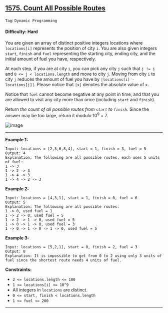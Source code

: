 ## [1575. Count All Possible Routes](https://leetcode.com/problems/count-all-possible-routes/)

```Tag```: ```Dynamic Programming```

#### Difficulty: Hard

You are given an array of distinct positive integers locations where ```locations[i]``` represents the position of city ```i```. You are also given integers ```start```, ```finish``` and ```fuel``` representing the starting city, ending city, and the initial amount of fuel you have, respectively.

At each step, if you are at city ```i```, you can pick any city ```j``` such that ```j != i``` and ```0 <= j < locations.length``` and move to city ```j```. Moving from city ```i``` to city ```j``` reduces the amount of fuel you have by ```|locations[i] - locations[j]|```. Please notice that ```|x|``` denotes the absolute value of ```x```.

Notice that ```fuel``` cannot become negative at any point in time, and that you are allowed to visit any city more than once (including ```start``` and ```finish```).

Return _the count of all possible routes from ```start``` to ```finish```_. Since the answer may be too large, return it modulo 10<sup>9</sup> + 7.

![image](https://github.com/quananhle/Python/assets/35042430/2293ac2c-39c1-4e24-9f26-a6891259e01f)

---

__Example 1:__
```
Input: locations = [2,3,6,8,4], start = 1, finish = 3, fuel = 5
Output: 4
Explanation: The following are all possible routes, each uses 5 units of fuel:
1 -> 3
1 -> 2 -> 3
1 -> 4 -> 3
1 -> 4 -> 2 -> 3
```

__Example 2:__
```
Input: locations = [4,3,1], start = 1, finish = 0, fuel = 6
Output: 5
Explanation: The following are all possible routes:
1 -> 0, used fuel = 1
1 -> 2 -> 0, used fuel = 5
1 -> 2 -> 1 -> 0, used fuel = 5
1 -> 0 -> 1 -> 0, used fuel = 3
1 -> 0 -> 1 -> 0 -> 1 -> 0, used fuel = 5
```

__Example 3:__
```
Input: locations = [5,2,1], start = 0, finish = 2, fuel = 3
Output: 0
Explanation: It is impossible to get from 0 to 2 using only 3 units of fuel since the shortest route needs 4 units of fuel.
```

__Constraints:__

- ```2 <= locations.length <= 100```
- ```1 <= locations[i] <= 10^9```
- All integers in ```locations``` are distinct.
- ```0 <= start, finish < locations.length```
- ```1 <= fuel <= 200```

---
